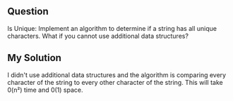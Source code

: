 ## Question
Is Unique: Implement an algorithm to determine if a string has all unique characters. What if you
cannot use additional data structures? 

## My Solution
I didn't use additional data structures and the algorithm is comparing every character of the string to every other character of the string. This will take 0(n²) time and 0(1) space.
